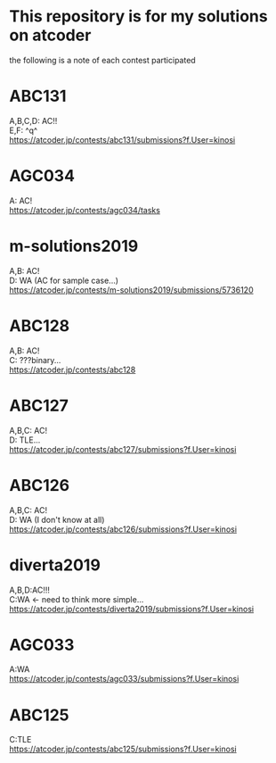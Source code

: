 This repository is for my solutions on atcoder
===
the following is a note of each contest participated
# ABC131
A,B,C,D: AC!!  
E,F: ^q^  
https://atcoder.jp/contests/abc131/submissions?f.User=kinosi  
# AGC034
A: AC!  
https://atcoder.jp/contests/agc034/tasks
# m-solutions2019
A,B: AC!  
D: WA (AC for sample case...)  
https://atcoder.jp/contests/m-solutions2019/submissions/5736120
# ABC128
A,B: AC!  
C: ???binary...  
https://atcoder.jp/contests/abc128
# ABC127
A,B,C: AC!  
D: TLE...  
https://atcoder.jp/contests/abc127/submissions?f.User=kinosi
# ABC126
A,B,C: AC!  
D: WA  (I don't know at all)  
https://atcoder.jp/contests/abc126/submissions?f.User=kinosi
# diverta2019
A,B,D:AC!!!  
C:WA <- need to think more simple...  
https://atcoder.jp/contests/diverta2019/submissions?f.User=kinosi
# AGC033
A:WA  
https://atcoder.jp/contests/agc033/submissions?f.User=kinosi
# ABC125
C:TLE  
https://atcoder.jp/contests/abc125/submissions?f.User=kinosi